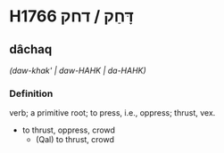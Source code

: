 # H1766 דָּחַק / דחק

## dâchaq

_(daw-khak' | daw-HAHK | da-HAHK)_

### Definition

verb; a primitive root; to press, i.e., oppress; thrust, vex.

- to thrust, oppress, crowd
    - (Qal) to thrust, crowd
